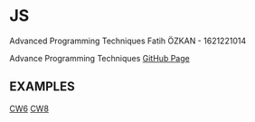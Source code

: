 # JS
Advanced Programming Techniques
Fatih ÖZKAN - 1621221014

Advance Programming Techniques [GitHub Page](https://github.com/fatihozkan03/JS.git)

## EXAMPLES 
[CW6](https://fatihozkan03.github.io/JS/CW6.html)
[CW8](https://fatihozkan03.github.io/JS/displayBlob.html)
